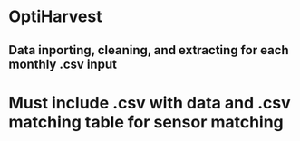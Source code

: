 # OptiHarvest

## Data inporting, cleaning, and extracting for each monthly .csv input 
# Must include .csv with data and .csv matching table for sensor matching 
